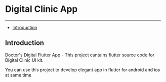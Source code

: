 # Digital Clinic App

---

- [Introduction](#section-1)

<a name="section-1"></a>
## Introduction

Doctor's Digital Flutter App - This project cantains flutter source code for Digital Clinic UI kit.

You can use this project to develop elegant app in flutter for android and ios at same time.





